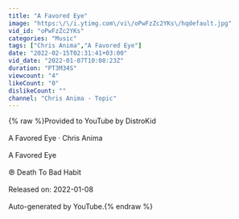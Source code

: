 ```yaml
---
title: "A Favored Eye"
image: "https:\/\/i.ytimg.com\/vi\/oPwFzZc2YKs\/hqdefault.jpg"
vid_id: "oPwFzZc2YKs"
categories: "Music"
tags: ["Chris Anima","A Favored Eye"]
date: "2022-02-15T02:31:41+03:00"
vid_date: "2022-01-07T10:08:23Z"
duration: "PT3M34S"
viewcount: "4"
likeCount: "0"
dislikeCount: ""
channel: "Chris Anima - Topic"
---
```

{% raw %}Provided to YouTube by DistroKid<br /><br />A Favored Eye · Chris Anima<br /><br />A Favored Eye<br /><br />℗ Death To Bad Habit<br /><br />Released on: 2022-01-08<br /><br />Auto-generated by YouTube.{% endraw %}
